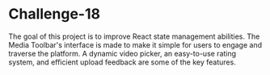 # Challenge-18
 
The goal of this project is to improve React state management abilities. The Media Toolbar's interface is made to make it simple for users to engage and traverse the platform. A dynamic video picker, an easy-to-use rating system, and efficient upload feedback are some of the key features.
